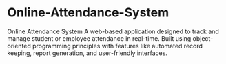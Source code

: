 # Online-Attendance-System
Online Attendance System A web-based application designed to track and manage student or employee attendance in real-time. Built using object-oriented programming principles with features like automated record keeping, report generation, and user-friendly interfaces.

